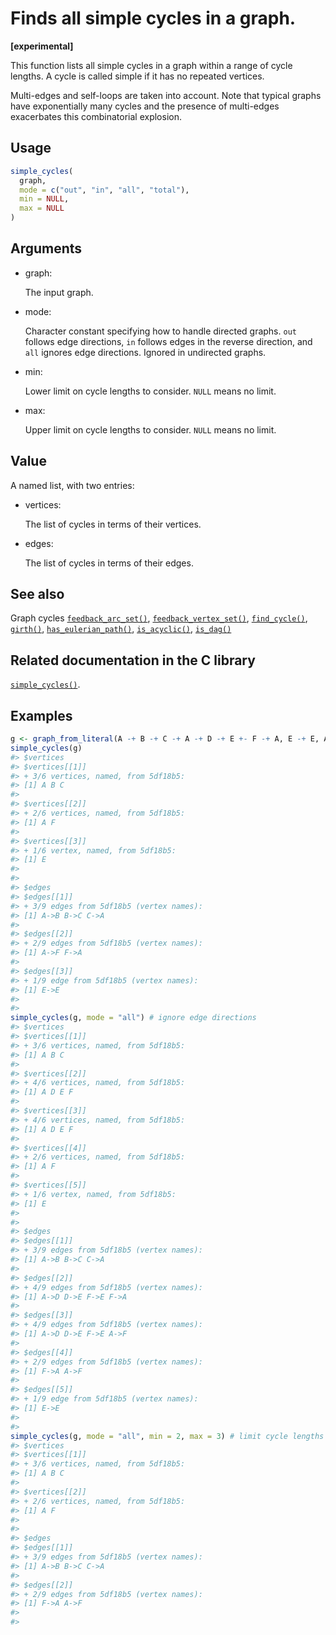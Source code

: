 # Finds all simple cycles in a graph.

**\[experimental\]**

This function lists all simple cycles in a graph within a range of cycle
lengths. A cycle is called simple if it has no repeated vertices.

Multi-edges and self-loops are taken into account. Note that typical
graphs have exponentially many cycles and the presence of multi-edges
exacerbates this combinatorial explosion.

## Usage

``` r
simple_cycles(
  graph,
  mode = c("out", "in", "all", "total"),
  min = NULL,
  max = NULL
)
```

## Arguments

- graph:

  The input graph.

- mode:

  Character constant specifying how to handle directed graphs. `out`
  follows edge directions, `in` follows edges in the reverse direction,
  and `all` ignores edge directions. Ignored in undirected graphs.

- min:

  Lower limit on cycle lengths to consider. `NULL` means no limit.

- max:

  Upper limit on cycle lengths to consider. `NULL` means no limit.

## Value

A named list, with two entries:

- vertices:

  The list of cycles in terms of their vertices.

- edges:

  The list of cycles in terms of their edges.

## See also

Graph cycles
[`feedback_arc_set()`](https://r.igraph.org/reference/feedback_arc_set.md),
[`feedback_vertex_set()`](https://r.igraph.org/reference/feedback_vertex_set.md),
[`find_cycle()`](https://r.igraph.org/reference/find_cycle.md),
[`girth()`](https://r.igraph.org/reference/girth.md),
[`has_eulerian_path()`](https://r.igraph.org/reference/has_eulerian_path.md),
[`is_acyclic()`](https://r.igraph.org/reference/is_acyclic.md),
[`is_dag()`](https://r.igraph.org/reference/is_dag.md)

## Related documentation in the C library

[`simple_cycles()`](https://igraph.org/c/html/latest/igraph-Cycles.html#igraph_simple_cycles).

## Examples

``` r
g <- graph_from_literal(A -+ B -+ C -+ A -+ D -+ E +- F -+ A, E -+ E, A -+ F, simplify = FALSE)
simple_cycles(g)
#> $vertices
#> $vertices[[1]]
#> + 3/6 vertices, named, from 5df18b5:
#> [1] A B C
#> 
#> $vertices[[2]]
#> + 2/6 vertices, named, from 5df18b5:
#> [1] A F
#> 
#> $vertices[[3]]
#> + 1/6 vertex, named, from 5df18b5:
#> [1] E
#> 
#> 
#> $edges
#> $edges[[1]]
#> + 3/9 edges from 5df18b5 (vertex names):
#> [1] A->B B->C C->A
#> 
#> $edges[[2]]
#> + 2/9 edges from 5df18b5 (vertex names):
#> [1] A->F F->A
#> 
#> $edges[[3]]
#> + 1/9 edge from 5df18b5 (vertex names):
#> [1] E->E
#> 
#> 
simple_cycles(g, mode = "all") # ignore edge directions
#> $vertices
#> $vertices[[1]]
#> + 3/6 vertices, named, from 5df18b5:
#> [1] A B C
#> 
#> $vertices[[2]]
#> + 4/6 vertices, named, from 5df18b5:
#> [1] A D E F
#> 
#> $vertices[[3]]
#> + 4/6 vertices, named, from 5df18b5:
#> [1] A D E F
#> 
#> $vertices[[4]]
#> + 2/6 vertices, named, from 5df18b5:
#> [1] A F
#> 
#> $vertices[[5]]
#> + 1/6 vertex, named, from 5df18b5:
#> [1] E
#> 
#> 
#> $edges
#> $edges[[1]]
#> + 3/9 edges from 5df18b5 (vertex names):
#> [1] A->B B->C C->A
#> 
#> $edges[[2]]
#> + 4/9 edges from 5df18b5 (vertex names):
#> [1] A->D D->E F->E F->A
#> 
#> $edges[[3]]
#> + 4/9 edges from 5df18b5 (vertex names):
#> [1] A->D D->E F->E A->F
#> 
#> $edges[[4]]
#> + 2/9 edges from 5df18b5 (vertex names):
#> [1] F->A A->F
#> 
#> $edges[[5]]
#> + 1/9 edge from 5df18b5 (vertex names):
#> [1] E->E
#> 
#> 
simple_cycles(g, mode = "all", min = 2, max = 3) # limit cycle lengths
#> $vertices
#> $vertices[[1]]
#> + 3/6 vertices, named, from 5df18b5:
#> [1] A B C
#> 
#> $vertices[[2]]
#> + 2/6 vertices, named, from 5df18b5:
#> [1] A F
#> 
#> 
#> $edges
#> $edges[[1]]
#> + 3/9 edges from 5df18b5 (vertex names):
#> [1] A->B B->C C->A
#> 
#> $edges[[2]]
#> + 2/9 edges from 5df18b5 (vertex names):
#> [1] F->A A->F
#> 
#> 
```
